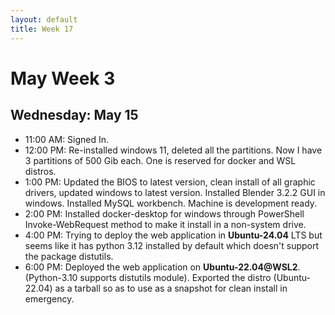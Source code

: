 ```yaml
---
layout: default
title: Week 17
---
```


# **May Week 3**
## **Wednesday: May 15**
- 11:00 AM: Signed In.
- 12:00 PM: Re-installed windows 11, deleted all the partitions. Now I have 3 partitions of 500 Gib each. One is reserved for docker and WSL distros.
- 1:00  PM: Updated the BIOS to latest version, clean install of all graphic drivers, updated windows to latest version. Installed Blender 3.2.2 GUI in windows. Installed MySQL workbench. Machine is development ready.
- 2:00  PM: Installed docker-desktop for windows through PowerShell Invoke-WebRequest method to make it install in a non-system drive.
- 4:00  PM: Trying to deploy the web application in **Ubuntu-24.04** LTS but seems like it has python 3.12 installed by default which doesn't support the package distutils.
- 6:00  PM: Deployed the web application on **Ubuntu-22.04@WSL2**. (Python-3.10 supports distutils module).
            Exported the distro (Ubuntu-22.04) as a tarball so as to use as a snapshot for clean install in emergency.
